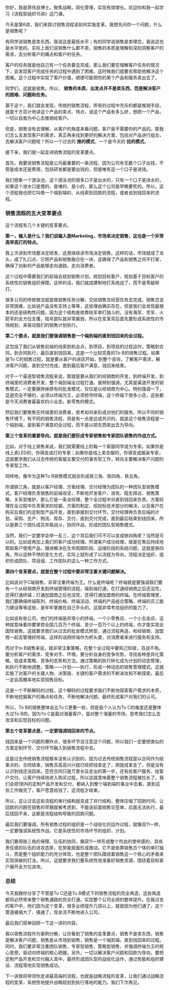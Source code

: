 你好，我是蒋伟良博士。聚焦战略，简化管理，实现有效增长。欢迎你和我一起学习《流程型组织15讲》这门课。

今天是第6讲，我们来探讨销售流程该如何实施变革。我想先问你一个问题，什么是销售呢？

有同学说销售是卖东西，我说这是最低水平；有的同学说销售是卖理念，我说这也是水平低的。实际上我们说销售什么都不卖，销售的本质是理解和深刻洞察客户的需求，去分析客户的痛点和客户的任务。

客户的任务就是他自己有一个任务要去完成，那么我们要在理解客户任务的情况下，会发现客户完成任务的过程中遇到了困难，这时候我们就要去帮助他解决这个困难。这个过程中实现了客户价值，顺便可能把你的某个产品和服务卖出去了。

同学们，这就是销售。所以， **销售的本质、出发点并不是卖东西，而是解决客户的困难、问题和任务。**

基于这个，我们就会发现，传统的销售流程，所有的过程中充斥的都是推销手段，就是千方百计地讲这个产品的卖点、特点，说这个产品有多么好，想把一个产品，一切以自我为中心去推销给客户。

但是，销售没有去理解，从客户的角度来看问题，客户是不需要你的产品的。那我们怎么去发现客户的需求，真正再来找到更好的解决方案，包括对产品进行组合，去解决客户问题呢？所以一个过去的 **推的模式**，一个是今天的 **拉的模式**。

接下来，我们就一起走进销售流程的变革要点。

首先，我要说销售流程是公司最重要的一条流程，因为公司有无数个口子出钱，不管是成本还是费用，包括研发都是要出钱的，但是唯有这一个口子是进钱。

我们想象一个游泳池，这个游泳池的很多口子是出水的，只有一个口子是进水的，如果这个进水口是慢的、是堵的、是小的，那么这个公司是早晚要死的。所以，这个流程我也把它叫做一个端到端的、从线索到回款的流程，或者说到钱回来的流程。

### 销售流程的五大变革要点

这个流程有几个关键的变革要点。

**第一，输入是什么？我们说输入是Marketing，市场来决定销售，这也是一个非常高举高打的特点。**

我上次讲到市场要决定研发，这里继续讲市场决定销售。这样的话，市场就成了龙头，成了扎口点，它把产品和销售融合在一块，这确保了产品和销售之间不打架，确保了创新的产品能够走向通路，走向消费者。

这个过程中需要我们的前端去规划销售计划，规划目标客户，规划基于目标客户的系统性的销售组织保障。这样的话，我们就成建制地打系统战了，而不是零敲碎打。

很多公司的传统做法就是做销售任务分解，交给销售员经营任务去完成，销售员说非常困难，比如说产品没有支持上等等，这些理由确实存在，但是我们会发现最根本的还是结构性问题。因为这个结构是依靠陆军单打独斗的，没有海军、空军、火箭军的全方位支援，陆军部队就非常羸弱，所以在变革背后首先要形成系统性的市场规划，来驱动我们的销售计划执行。

**第二个要点，就是我们要强调销售是一个端到端的直到钱回来的全过程。**

这包括了我们从销售前端的线索到机会点，到项目，到项目的过程运作，策略到合同，到合同执行，最后直到钱回来。这是一个比较完善的To B的销售过程。如果是To C的销售过程，就是要从客户的进店开始，到整个咨询，了解客户需求，解决客户问题，直到交付完成，直到最后客户满意，钱回来结束。

对于一个渠道型销售流程来说，那就是要从我们的经销商的开发，到终端开发，到终端里的消费者开发，整个端到端全过程打通。我特别强调，尤其是渠道开发的销售模式，一定要摒弃掉原有的批发模式，仅仅是以经销商为中心。特别强调一下，这是完全不够的，必须以终端为王，必须抢夺终端，这个终端下很多小店，这些都是今天消费者最喜欢的小业态，新零售的模式。

然后我们要聚焦在终端里的消费者，思考如何来形成对他们的服务。所以不同的销售环境下，有不同的销售流程，但是有一点是达成共识的，就是这个销售流程是一个端到端，直到客户满意的全过程，而不是以把东西卖出去为导向。

**第三个变革的重要导向，就是我们要形成专家销售和专家团队销售的作战方式。**

比如，对于线上销售来说，我们就需要线上的每一个客服同学成为专家。如果你是线上卖LED的，你得变成灯的专家；如果你是线上卖衣服的，你得变成服装专家，这就要求我们从过去传统的客服主要交付的事务型工作，转向主要解决客户问题的专家型工作。

同样地，像华为这种To B销售模式就会形成铁三角、铁四角、铁五角。

所谓铁三角，就是以客户经理、方案经理、交付经理为团队的一种团队型销售模式。客户经理负责销售的前端攻坚，不断地开发客户、进攻、陌生拜访、销售策略、关系型维护，那么它是一条龙经理，整个全过程中对直到钱回来负责。方案经理在全过程中负责需求的挖掘、方案的制定、招投标技术部分的解决，以及客户在购买后我们的定制型产品开发，直到承接到交付环节。交付经理再负责后端的计划、采购、生产、物流、库存、交付，直到交付完成，直到最后结束到钱回来。所以是靠三个团队成员并肩战斗，协同作战，形成的团队型销售模式。

当然，我们一定要学会举一反三，这个背后我们可不可以变成铁四角呢？当然是可以的。比如说再加上我们的客户成功经理。所谓客户成功经理，就是在售后持续地帮助客户使用产品，跟进解决在生命周期阶段、运维阶段的系统问题，这就是铁四角。所以这种不停的变化方式，实际上就形成了以流程为导向，流程决定组织，组织形成团队、项目组、工作团队的这么一种工作方式。

**第四个变革要点，就是在整个过程中要非常注重关键问题解决。**

比如说对于C端销售，非常注重终端为王。什么是终端呢？终端就是要强调我们要有一个从经销商开发到终端管理的流程，端到端打通，在打通经销商之后还没完，还得打通终端；打通加盟商之后也没完，还得打通加盟商的终端。在终端管理里，我们要确保终端陈列、终端价格、终端活动、终端的产品组合策略、终端的员工能力建设等等这些，是牢牢掌握在自己手头的。这就非常考验组织的能力了。

比如说有些公司，他们的终端是非常小的终端，一个小零售店、一个小五金店，这种就意味着你要掌控全国几百万个终端，至少一百万个以上的终端，你才能实现全国性销售。这就要求我们从过去的批发模式转型，通过流程再造，和经销商、加盟商一起去管理好终端，这样的话把终端作为桥头堡，对消费者来进行服务和支持。

而对于to B销售来说，就非常注重策略，在整个全过程中要知己知彼，百战不殆。要分析客户的需求、竞争对手、环境，要分析自身的竞争优势，寻找各种差异化策略、低成本策略、竞争的态势和方法。通过策略的执行转化成为计划的动态管理，和执行不断地调整，策略——计划——执行，形成一种动态的销售管理模式。这就实施了对客户的关键人物、决策链、关键的客户需求的不断进攻和不断探索，最后一定会高概率地实现销售目标。

这是一个不断解码的过程，这个解码的过程要求我们不断地探索客户需求的本质，不断地挖掘客户的痛点和任务，不断地解决问题，最终形成客户对我们的认可。

所以，To B的销售整体会比To C更重一些，但是我个人认为To C的难度还是整体大过To B的，因为To C是面对海量客户，面对整个海量的市场，思考我们怎么去攻坚和实现目标的问题。

**第五个变革要点是，一定要强调钱回来的节点。**

钱回来是一个问题的爆炸点，很多环节没注意这个问题，所以我们一定要把类似的方案定制环节、交付环节融入到销售流程中去。

这是过去传统销售流程根本没有认识到的，因为过去传统销售流程是以合同作为结束点的，合同结束，销售员高高兴兴就已经把钱拿走了，把提成拿走了，但是没有认识到钱还没回来。签完合同只是万里长征走出的第一步，还有给客户服务、给客户交付、让客户持续地进入购买过程，所以这就意味着整个销售流程被拉长了。我们会把1到N的定制产品开发和交付，都纳入到整个端到端的事业中去看，直到这些工作做完了，客户愿意给钱了，这流程才结束。

所以，这让过去这些流程的串行结构就变成了并行结构，整体压缩了回款时间，让回款的问题在销售的早期就被考虑到，不能说前面销售论签单，后面无法执行，最后钱回不来，这都是流程结构导致的回款问题。

最后我们要强调，所有销售过程的组织是一个战役化的运作过程，就像双11一样，一定要强调系统性作战，它是系统性的市场环节的组织、计划。

我们要用铁三角的保障、队伍的协同，像双11一样形成整个热血的使命感的，具有责任感的队伍的进攻态势，在势能层面形成推动。它不是依靠销售员个体的单打独斗，而是整个组织能力的充分体现，也是整个团队围绕着销售这一个核心的矛盾来实现突破的打法。所以，这就要求我们要系统性地准备好销售资源，围绕着目标客户展开全方位进攻。

### 总结

今天我跟你分享了不管是To C还是To B模式下的销售流程的完全再造，这些再造都将必然带来整个销售通路的完全打通，实现整个公司业绩的整体提升。在我过去的客户中，他们因为这个变革，很多业绩提升几倍以上，就是因为他们通了，这个管道被搞大了、搞通了，现金流不断地进入公司。

最后我们简单回顾一下这一讲的内容。

我以销售流程作为案例分解，让你看到了销售的变革要点，销售不是卖东西，销售是解决客户问题，销售是从市场到销售，销售是一个端到端，直到钱回来的过程。同时，我们要非常注重团队销售、专家型销售、策略型销售，并强调终端为王的核心思想，驱动对终端的核心把握。另外，一切以解决客户问题和回款为导向，要把定制产品开发和交付融入其中，最终形成团队型的战役化运作，通过势能和组织建设、流程落地实现销售成功。

下一讲我将带领你走进最高端的流程，也就是战略流程的变革，让我们通过战略流程的变革，系统性地提升战略规划到执行落地的能力。我们下次再见。
